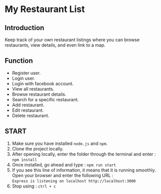 # My Restaurant List
## Introduction
Keep track of your own restaurant listings where you can browse restaurants, view details, and even link to a map.
## Function
- Register user.
- Login user.
- Login with facebook account.
- View all restaurants.
- Browse restaurant details.
- Search for a specific restaurant.
- Add restaurant.
- Edit restaurant.
- Delete restaurant.
## START
1. Make sure you have installed `node.js` and `npm`.
2. Clone the project locally.
3. After opening locally, enter the folder through the terminal and enter : `npm install`
4. Once installed, go ahead and type : `npm run start`
5. If you see this line of information, it means that it is running smoothly. Open your browser and enter the following URL : \
`Express is listening on localhost http://localhost:3000`
6. Stop using : `ctrl + c`
